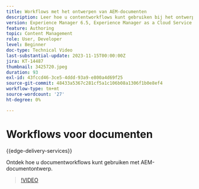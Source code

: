 ```yaml
---
title: Workflows met het ontwerpen van AEM-documenten
description: Leer hoe u contentworkflows kunt gebruiken bij het ontwerpen van AEM-documenten.
version: Experience Manager 6.5, Experience Manager as a Cloud Service
feature: Authoring
topic: Content Management
role: User, Developer
level: Beginner
doc-type: Technical Video
last-substantial-update: 2023-11-15T00:00:00Z
jira: KT-14487
thumbnail: 3425720.jpeg
duration: 93
exl-id: 43fccd46-3ce5-4ddd-93a9-e800a4d69f25
source-git-commit: 48433a5367c281cf5a1c106b08a1306f1b0e8ef4
workflow-type: tm+mt
source-wordcount: '27'
ht-degree: 0%

---
```


# Workflows voor documenten

{{edge-delivery-services}}

Ontdek hoe u documentworkflows kunt gebruiken met AEM-documentontwerp.

>[!VIDEO](https://video.tv.adobe.com/v/3425720/?learn=on)
